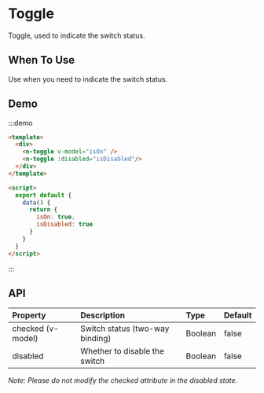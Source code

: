 
# Toggle
Toggle, used to indicate the switch status.

## When To Use
Use when you need to indicate the switch status.

## Demo
:::demo

```html
<template>
  <div>
    <n-toggle v-model="isOn" />
    <n-toggle :disabled="isDisabled"/>
  </div>
</template>

<script>
  export default {
    data() {
      return {
        isOn: true,
        isDisabled: true
      }
    }
  }
</script>
```
:::

## API

| Property | Description | Type | Default |
| :--- | :--- | :--- | :--- |
| checked (v-model) | Switch status (two-way binding) | Boolean | false |
| disabled | Whether to disable the switch | Boolean | false |

*Note: Please do not modify the checked attribute in the disabled state.*
